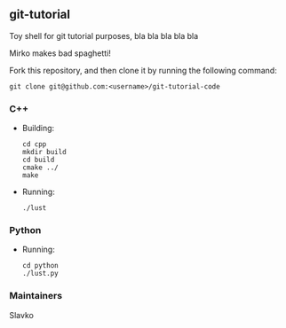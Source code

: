 ## git-tutorial
Toy shell for git tutorial purposes, bla bla bla bla bla 

Mirko makes bad spaghetti!

Fork this repository, and then clone it by running the following command:

    git clone git@github.com:<username>/git-tutorial-code

### C++
* Building:

      cd cpp
      mkdir build
      cd build
      cmake ../
      make

* Running:

      ./lust

### Python

* Running:

      cd python
      ./lust.py

### Maintainers

Slavko
